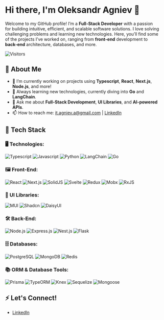 # Hi there, I'm Oleksandr Agniev 👋

Welcome to my GitHub profile! I’m a **Full-Stack Developer** with a passion for building intuitive, efficient, and scalable software solutions. I love solving challenging problems and learning new technologies. Here, you’ll find some of the projects I’ve worked on, ranging from **front-end** development to **back-end** architecture, databases, and more.

![Visitors](https://komarev.com/ghpvc/?username=OleksandrAgniev&color=brightgreen)

## 🚀 About Me
- 🔭 I’m currently working on projects using **Typescript**, **React**, **Next.js**, **Node.js**, and more!
- 🌱 Always learning new technologies, currently diving into **Go** and **LangChain**.
- 💬 Ask me about **Full-Stack Development**, **UI Libraries**, and **AI-powered APIs**.
- 📫 How to reach me: it.agniev.a@gmail.com | [LinkedIn](https://www.linkedin.com/in/oleksandr-agniev-821691192)

## 🔧 Tech Stack

### 🖥️ Technologies:
![Typescript](https://img.shields.io/badge/Typescript-3178C6?logo=typescript&logoColor=white&style=flat-square)
![Javascript](https://img.shields.io/badge/Javascript-F7DF1E?logo=javascript&logoColor=black&style=flat-square)
![Python](https://img.shields.io/badge/Python-3776AB?logo=python&logoColor=white&style=flat-square)
![LangChain](https://img.shields.io/badge/LangChain-yellow?style=flat-square)
![Go](https://img.shields.io/badge/Go-00ADD8?logo=go&logoColor=white&style=flat-square)

### 🖼️ Front-End:
![React](https://img.shields.io/badge/React-61DAFB?logo=react&logoColor=black&style=flat-square)
![Next.js](https://img.shields.io/badge/Next.js-000000?logo=next.js&logoColor=white&style=flat-square)
![SolidJS](https://img.shields.io/badge/SolidJS-blue?style=flat-square)
![Svelte](https://img.shields.io/badge/Svelte-F14230?logo=svelte&logoColor=white&style=flat-square)
![Redux](https://img.shields.io/badge/Redux-764ABC?logo=redux&logoColor=white&style=flat-square)
![Mobx](https://img.shields.io/badge/Mobx-orange?style=flat-square)
![RxJS](https://img.shields.io/badge/RxJS-B7178C?logo=reactivex&logoColor=white&style=flat-square)

### 🎨 UI Libraries:
![MUI](https://img.shields.io/badge/MUI-007FFF?logo=mui&logoColor=white&style=flat-square)
![Shadcn](https://img.shields.io/badge/Shadcn-green?style=flat-square)
![DaisyUI](https://img.shields.io/badge/DaisyUI-5A20FF?style=flat-square)

### 🛠️ Back-End:
![Node.js](https://img.shields.io/badge/Node.js-339933?logo=node.js&logoColor=white&style=flat-square)
![Express.js](https://img.shields.io/badge/Express.js-000000?logo=express&logoColor=white&style=flat-square)
![Nest.js](https://img.shields.io/badge/Nest.js-E0234E?logo=nestjs&logoColor=white&style=flat-square)
![Flask](https://img.shields.io/badge/Flask-000000?logo=flask&logoColor=white&style=flat-square)

### 🗄️ Databases:
![PostgreSQL](https://img.shields.io/badge/PostgreSQL-336791?logo=postgresql&logoColor=white&style=flat-square)
![MongoDB](https://img.shields.io/badge/MongoDB-47A248?logo=mongodb&logoColor=white&style=flat-square)
![Redis](https://img.shields.io/badge/Redis-DC382D?logo=redis&logoColor=white&style=flat-square)

### 📚 ORM & Database Tools:
![Prisma](https://img.shields.io/badge/Prisma-2D3748?logo=prisma&logoColor=white&style=flat-square)
![TypeORM](https://img.shields.io/badge/TypeORM-262627?style=flat-square)
![Knex](https://img.shields.io/badge/Knex-black?style=flat-square)
![Sequelize](https://img.shields.io/badge/Sequelize-52B0E7?logo=sequelize&logoColor=white&style=flat-square)
![Mongoose](https://img.shields.io/badge/Mongoose-880000?style=flat-square)

## ⚡ Let's Connect!
- [LinkedIn](https://www.linkedin.com/in/oleksandr-agniev-821691192)
